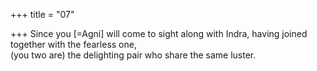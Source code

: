 +++
title = "07"

+++
Since you [=Agni] will come to sight along with Indra, having joined  together with the fearless one,  
(you two are) the delighting pair who share the same luster.  